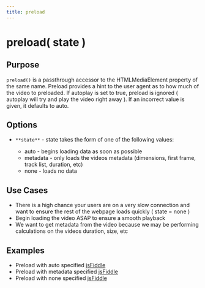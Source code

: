 ```yaml
---
title: preload
---
```

# preload( state ) #

## Purpose ##

`preload()` is a passthrough accessor to the HTMLMediaElement property of the same name. Preload provides a hint to the user agent as to how much of the video to preloaded.  If autoplay is set to true, preload is ignored ( autoplay will try and play the video right away ). If an incorrect value is given, it defaults to auto.

## Options ##

* `**state**` - state takes the form of one of the following values:

  * auto - begins loading data as soon as possible
  * metadata - only loads the videos metadata (dimensions, first frame, track list, duration, etc)
  * none - loads no data

## Use Cases ##

* There is a high chance your users are on a very slow connection and want to ensure the rest of the webpage loads quickly ( state = none )
* Begin loading the video ASAP to ensure a smooth playback
* We want to get metadata from the video because we may be performing calculations on the videos duration, size, etc

## Examples ##

* Preload with auto specified [jsFiddle](http://jsfiddle.net/popcornjs/Y32gd/)
* Preload with metadata specified [jsFiddle](http://jsfiddle.net/popcornjs/z7fAF/)
* Preload with none specified [jsFiddle](http://jsfiddle.net/popcornjs/cucwZ/)
